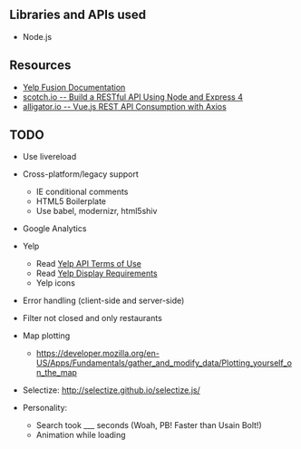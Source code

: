## Libraries and APIs used
- Node.js

## Resources
- [Yelp Fusion Documentation](https://www.yelp.com/developers/documentation/v3)
- [scotch.io -- Build a RESTful API Using Node and Express 4](https://scotch.io/tutorials/build-a-restful-api-using-node-and-express-4)
- [alligator.io -- Vue.js REST API Consumption with Axios](https://alligator.io/vuejs/rest-api-axios/)

## TODO
- Use livereload
- Cross-platform/legacy support
  - IE conditional comments
  - HTML5 Boilerplate
  - Use babel, modernizr, html5shiv
- Google Analytics
- Yelp
  - Read [Yelp API Terms of Use](https://www.yelp.com/developers/api_terms)
  - Read [Yelp Display Requirements](https://www.yelp.com/developers/display_requirements) 
  - Yelp icons
- Error handling (client-side and server-side)
- Filter not closed and only restaurants
- Map plotting
  - https://developer.mozilla.org/en-US/Apps/Fundamentals/gather_and_modify_data/Plotting_yourself_on_the_map
- Selectize: http://selectize.github.io/selectize.js/

- Personality:
  - Search took ___ seconds (Woah, PB! Faster than Usain Bolt!)
  - Animation while loading
